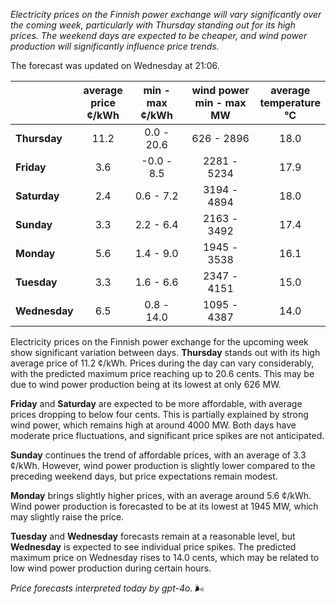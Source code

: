 *Electricity prices on the Finnish power exchange will vary significantly over the coming week, particularly with Thursday standing out for its high prices. The weekend days are expected to be cheaper, and wind power production will significantly influence price trends.*

The forecast was updated on Wednesday at 21:06.

|            | average<br>price<br>¢/kWh | min - max<br>¢/kWh | wind power<br>min - max<br>MW | average<br>temperature<br>°C |
|:-------------|:----------------:|:----------------:|:-------------:|:-------------:|
| **Thursday**  |       11.2       |     0.0 - 20.6   |   626 - 2896  |     18.0      |
| **Friday**|       3.6        |    -0.0 - 8.5    |  2281 - 5234  |     17.9      |
| **Saturday** |       2.4        |     0.6 - 7.2    |  3194 - 4894  |     18.0      |
| **Sunday**|       3.3        |     2.2 - 6.4    |  2163 - 3492  |     17.4      |
| **Monday**|       5.6        |     1.4 - 9.0    |  1945 - 3538  |     16.1      |
| **Tuesday**  |       3.3        |     1.6 - 6.6    |  2347 - 4151  |     15.0      |
| **Wednesday**|     6.5        |     0.8 - 14.0   |  1095 - 4387  |     14.0      |

Electricity prices on the Finnish power exchange for the upcoming week show significant variation between days. **Thursday** stands out with its high average price of 11.2 ¢/kWh. Prices during the day can vary considerably, with the predicted maximum price reaching up to 20.6 cents. This may be due to wind power production being at its lowest at only 626 MW.

**Friday** and **Saturday** are expected to be more affordable, with average prices dropping to below four cents. This is partially explained by strong wind power, which remains high at around 4000 MW. Both days have moderate price fluctuations, and significant price spikes are not anticipated.

**Sunday** continues the trend of affordable prices, with an average of 3.3 ¢/kWh. However, wind power production is slightly lower compared to the preceding weekend days, but price expectations remain modest.

**Monday** brings slightly higher prices, with an average around 5.6 ¢/kWh. Wind power production is forecasted to be at its lowest at 1945 MW, which may slightly raise the price.

**Tuesday** and **Wednesday** forecasts remain at a reasonable level, but **Wednesday** is expected to see individual price spikes. The predicted maximum price on Wednesday rises to 14.0 cents, which may be related to low wind power production during certain hours.

*Price forecasts interpreted today by gpt-4o.* 🌬️

